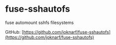 # fuse-sshautofs

fuse automount sshfs filesystems

GitHub: [https://github.com/joknarf/fuse-sshautofs](https://github.com/joknarf/fuse-sshautofs)
